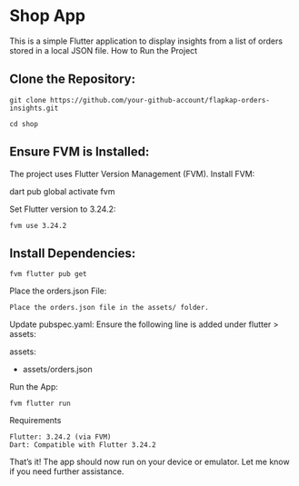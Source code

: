 # Shop App

This is a simple Flutter application to display insights from a list of orders stored in a local JSON file.
How to Run the Project

## Clone the Repository:

    git clone https://github.com/your-github-account/flapkap-orders-insights.git
   
    cd shop

## Ensure FVM is Installed:

The project uses Flutter Version Management (FVM).
Install FVM:

   dart pub global activate fvm

Set Flutter version to 3.24.2:

    fvm use 3.24.2

## Install Dependencies:

    fvm flutter pub get

Place the orders.json File:

    Place the orders.json file in the assets/ folder.

Update pubspec.yaml: Ensure the following line is added under flutter > assets:

assets:
- assets/orders.json

Run the App:

    fvm flutter run

Requirements

    Flutter: 3.24.2 (via FVM)
    Dart: Compatible with Flutter 3.24.2

That’s it! The app should now run on your device or emulator. Let me know if you need further assistance.
